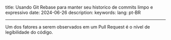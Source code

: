 title: Usando Git Rebase para manter seu historico de commits limpo e expressivo
date: 2024-06-26
description: 
keywords: 
lang: pt-BR

---

Um dos fatores a serem observados em um Pull Request é o nível de legibilidade do código.
